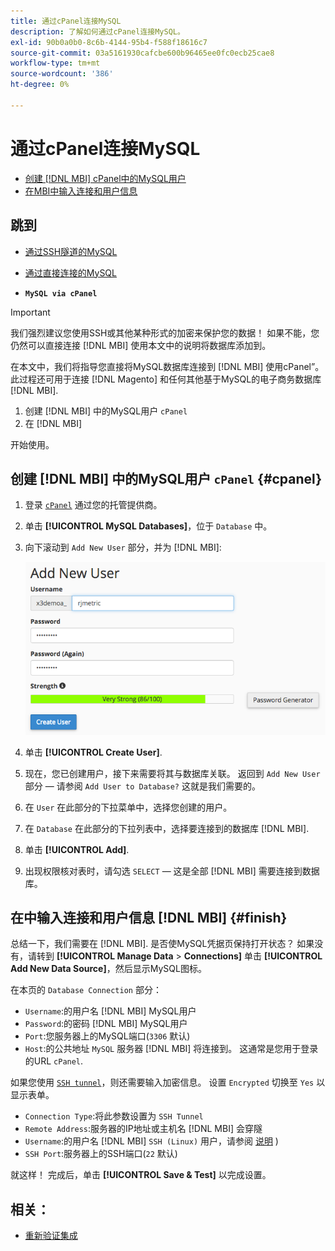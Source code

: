 ```yaml
---
title: 通过cPanel连接MySQL
description: 了解如何通过cPanel连接MySQL。
exl-id: 90b0a0b0-8c6b-4144-95b4-f588f18616c7
source-git-commit: 03a5161930cafcbe600b96465ee0fc0ecb25cae8
workflow-type: tm+mt
source-wordcount: '386'
ht-degree: 0%

---
```


# 通过cPanel连接MySQL

* [创建 [!DNL MBI] cPanel中的MySQL用户](#cpanel)
* [在MBI中输入连接和用户信息](#finish)

## 跳到

* [通过SSH隧道的MySQL](../integrations/mysql-via-ssh-tunnel.md)
* [通过直接连接的MySQL](../integrations/mysql-via-a-direct-connection.md)

* **`MySQL via cPanel`**

>[!IMPORTANT]
>
>我们强烈建议您使用SSH或其他某种形式的加密来保护您的数据！ 如果不能，您仍然可以直接连接 [!DNL MBI] 使用本文中的说明将数据库添加到。

在本文中，我们将指导您直接将MySQL数据库连接到 [!DNL MBI] 使用cPanel”。 此过程还可用于连接 [!DNL Magento] 和任何其他基于MySQL的电子商务数据库 [!DNL MBI].

1. 创建 [!DNL MBI] 中的MySQL用户 `cPanel`
1. 在 [!DNL MBI]

开始使用。

## 创建 [!DNL MBI] 中的MySQL用户 `cPanel` {#cpanel}

1. 登录 [`cPanel`](../../../data-analyst/importing-data/integrations/mysql-via-cpanel.md) 通过您的托管提供商。
1. 单击 **[!UICONTROL MySQL Databases]**，位于 `Database` 中。
1. 向下滚动到 `Add New User` 部分，并为 [!DNL MBI]:

   ![](../../../assets/create-mbi-mysql-user-cpanel.png)

1. 单击 **[!UICONTROL Create User]**.
1. 现在，您已创建用户，接下来需要将其与数据库关联。 返回到 `Add New User` 部分 — 请参阅 `Add User to Database?` 这就是我们需要的。
1. 在 `User` 在此部分的下拉菜单中，选择您创建的用户。
1. 在 `Database` 在此部分的下拉列表中，选择要连接到的数据库 [!DNL MBI].
1. 单击 **[!UICONTROL Add]**.
1. 出现权限核对表时，请勾选 `SELECT`  — 这是全部 [!DNL MBI] 需要连接到数据库。

## 在中输入连接和用户信息 [!DNL MBI] {#finish}

总结一下，我们需要在 [!DNL MBI]. 是否使MySQL凭据页保持打开状态？ 如果没有，请转到 **[!UICONTROL Manage Data** > **Connections]** 单击 **[!UICONTROL Add New Data Source]**，然后显示MySQL图标。

在本页的 `Database Connection` 部分：

* `Username`:的用户名 [!DNL MBI] MySQL用户
* `Password`:的密码 [!DNL MBI] MySQL用户
* `Port`:您服务器上的MySQL端口(`3306` 默认)
* `Host`:的公共地址 `MySQL` 服务器 [!DNL MBI] 将连接到。 这通常是您用于登录的URL `cPanel`.

如果您使用 [`SSH tunnel`](../integrations/mysql-via-ssh-tunnel.md)，则还需要输入加密信息。 设置 `Encrypted` 切换至 `Yes` 以显示表单。

* `Connection Type`:将此参数设置为 `SSH Tunnel`
* `Remote Address`:服务器的IP地址或主机名 [!DNL MBI] 会穿隧
* `Username`:的用户名 [!DNL MBI] `SSH (Linux)` 用户，请参阅 [说明](../../../data-analyst/importing-data/integrations/mysql-via-ssh-tunnel.md) )
* `SSH Port`:服务器上的SSH端口(`22` 默认)

就这样！ 完成后，单击 **[!UICONTROL Save & Test]** 以完成设置。

## 相关：

* [重新验证集成](https://support.magento.com/hc/en-us/articles/360016733151)

